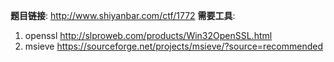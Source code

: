 **题目链接**: http://www.shiyanbar.com/ctf/1772
**需要工具**:
1. openssl http://slproweb.com/products/Win32OpenSSL.html
2. msieve https://sourceforge.net/projects/msieve/?source=recommended